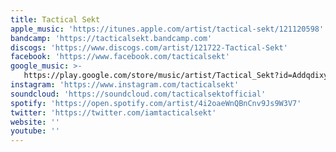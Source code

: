 ```yaml
---
title: Tactical Sekt
apple_music: 'https://itunes.apple.com/artist/tactical-sekt/121120598'
bandcamp: 'https://tacticalsekt.bandcamp.com'
discogs: 'https://www.discogs.com/artist/121722-Tactical-Sekt'
facebook: 'https://www.facebook.com/tacticalsekt'
google_music: >-
   https://play.google.com/store/music/artist/Tactical_Sekt?id=Addqdixyl4jizm3zgk6hbnkgksq
instagram: 'https://www.instagram.com/tacticalsekt'
soundcloud: 'https://soundcloud.com/tacticalsektofficial'
spotify: 'https://open.spotify.com/artist/4i2oaeWnQBnCnv9Js9W3V7'
twitter: 'https://twitter.com/iamtacticalsekt'
website: ''
youtube: ''
---
```


